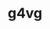 ---
title: "g4vg"
layout: cache
categories: [package, develop]
meta: {"compilers": ["gcc@11.4.0"], "num_specs": 1, "num_specs_by_stack": {"hep": 1, "root": 1}, "oss": ["ubuntu22.04"], "platforms": ["linux"], "stacks": ["hep", "root"], "targets": ["x86_64_v3"], "versions": ["1.0.4"]}
spec_details: [{"compiler": "gcc@11.4.0", "hash": "pxwavqpvz7mmv532q5g3ghwlb7xckxai", "os": "ubuntu22.04", "platform": "linux", "size": "-", "stacks": ["hep", "root"], "target": "x86_64_v3", "variants": ["build_system=cmake", "build_type=Release", "~debug", "generator=make", "~ipo", "+shared"], "versions": ["1.0.4"]}]
---